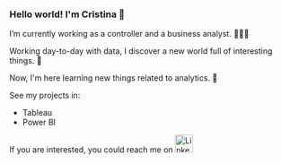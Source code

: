 ### Hello world! I'm Cristina 👋

I’m currently working as a controller and a business analyst. 🕵🏻‍♀️

Working day-to-day with data, I discover a new world full of interesting things. 💫

Now, I'm here learning new things related to analytics. 🌱

See my projects in:
- Tableau
- Power BI

If you are interested, you could reach me on 
<a href="https://www.linkedin.com/in/crisrevellesv">
  <img height="32" alt="LinkedIn" src="img/icons/linkedin.png" />
</a>




